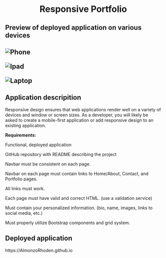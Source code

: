 <h1 align = "center" > Responsive Portfolio</h1>

<h2>Preview of deployed application on various devices<h2>
  
![Phone](https://user-images.githubusercontent.com/61447353/98746707-fd29e000-2383-11eb-82cd-e5504ba5d90a.png)

![Ipad](https://user-images.githubusercontent.com/61447353/98746283-29912c80-2383-11eb-8160-029212a45973.png)

![Laptop](https://user-images.githubusercontent.com/61447353/98746294-2dbd4a00-2383-11eb-9f01-56a3397ab3e8.png)

<h2> Application descripition </h2>

Responsive design ensures that web applications render well on a variety of devices and window or screen sizes. As a developer, you will likely be asked to create a mobile-first application or add responsive design to an existing application.

<strong>Requirements:</strong>

Functional, deployed application

GitHub repository with README describing the project

Navbar must be consistent on each page.

Navbar on each page must contain links to Home/About, Contact, and Portfolio pages.

All links must work.

Each page must have valid and correct HTML. (use a validation service)

Must contain your personalized information. (bio, name, images, links to social media, etc.)

Must properly utilize Bootstrap components and grid system.

<h2> Deployed application</h2> https://AlmonzoRhoden.github.io
